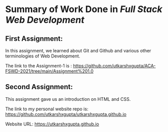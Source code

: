 # Summary of Work Done in *Full Stack Web Development*


## First Assignment:
In this assignment, we learned about Git and Github and various other terminologies of Web Development.

The link to the Assignment-1 is :
https://github.com/utkarshxgupta/ACA-FSWD-2021/tree/main/Assignment%201.0



## Second Assignment:
This assignment gave us an introduction on HTML and CSS.

The link to my personal website repo is:
https://github.com/utkarshxgupta/utkarshxgupta.github.io

Website URL:
https://utkarshxgupta.github.io